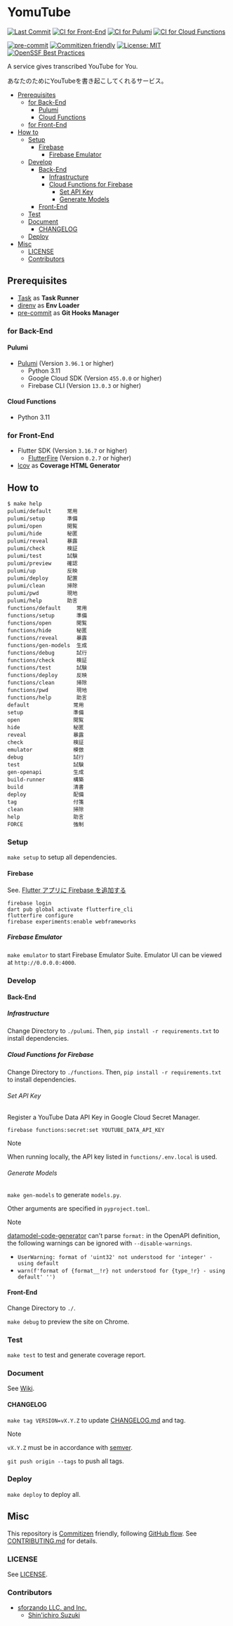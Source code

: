 # YomuTube

[![Last Commit](https://img.shields.io/github/last-commit/shin-sforzando/yomutube)](https://github.com/shin-sforzando/yomutube/graphs/commit-activity)
[![CI for Front-End](https://github.com/shin-sforzando/yomutube/actions/workflows/ci-front.yml/badge.svg)](https://github.com/shin-sforzando/yomutube/actions/workflows/ci-front.yml)
[![CI for Pulumi](https://github.com/shin-sforzando/yomutube/actions/workflows/ci-pulumi.yml/badge.svg)](https://github.com/shin-sforzando/yomutube/actions/workflows/ci-pulumi.yml)
[![CI for Cloud Functions](https://github.com/shin-sforzando/yomutube/actions/workflows/ci-functions.yml/badge.svg)](https://github.com/shin-sforzando/yomutube/actions/workflows/ci-functions.yml)

[![pre-commit](https://img.shields.io/badge/pre--commit-enabled-brightgreen?logo=pre-commit)](https://github.com/pre-commit/pre-commit)
[![Commitizen friendly](https://img.shields.io/badge/commitizen-friendly-brightgreen.svg)](http://commitizen.github.io/cz-cli/)
[![License: MIT](https://img.shields.io/badge/License-MIT-blue.svg)](https://opensource.org/licenses/MIT)
[![OpenSSF Best Practices](https://www.bestpractices.dev/projects/7773/badge)](https://www.bestpractices.dev/projects/7773)

A service gives transcribed YouTube for You.

あなたのためにYouTubeを書き起こしてくれるサービス。

- [Prerequisites](#prerequisites)
  - [for Back-End](#for-back-end)
    - [Pulumi](#pulumi)
    - [Cloud Functions](#cloud-functions)
  - [for Front-End](#for-front-end)
- [How to](#how-to)
  - [Setup](#setup)
    - [Firebase](#firebase)
      - [Firebase Emulator](#firebase-emulator)
  - [Develop](#develop)
    - [Back-End](#back-end)
      - [Infrastructure](#infrastructure)
      - [Cloud Functions for Firebase](#cloud-functions-for-firebase)
        - [Set API Key](#set-api-key)
        - [Generate Models](#generate-models)
    - [Front-End](#front-end)
  - [Test](#test)
  - [Document](#document)
    - [CHANGELOG](#changelog)
  - [Deploy](#deploy)
- [Misc](#misc)
  - [LICENSE](#license)
  - [Contributors](#contributors)

## Prerequisites

- [Task](https://taskfile.dev) as **Task Runner**
- [direnv](https://direnv.net) as **Env Loader**
- [pre-commit](https://pre-commit.com) as **Git Hooks Manager**

### for Back-End

#### Pulumi

- [Pulumi](https://www.pulumi.com) (Version `3.96.1` or higher)
  - Python 3.11
  - Google Cloud SDK (Version `455.0.0` or higher)
  - Firebase CLI (Version `13.0.3` or higher)

#### Cloud Functions

- Python 3.11

### for Front-End

- Flutter SDK (Version `3.16.7` or higher)
  - [FlutterFire](https://firebase.flutter.dev) (Version `0.2.7` or higher)
- [lcov](https://github.com/linux-test-project/lcov) as **Coverage HTML Generator**

## How to

```shell
$ make help
pulumi/default     常用
pulumi/setup       準備
pulumi/open        閲覧
pulumi/hide        秘匿
pulumi/reveal      暴露
pulumi/check       検証
pulumi/test        試験
pulumi/preview     確認
pulumi/up          反映
pulumi/deploy      配置
pulumi/clean       掃除
pulumi/pwd         現地
pulumi/help        助言
functions/default     常用
functions/setup       準備
functions/open        閲覧
functions/hide        秘匿
functions/reveal      暴露
functions/gen-models  生成
functions/debug       試行
functions/check       検証
functions/test        試験
functions/deploy      反映
functions/clean       掃除
functions/pwd         現地
functions/help        助言
default              常用
setup                準備
open                 閲覧
hide                 秘匿
reveal               暴露
check                検証
emulator             模倣
debug                試行
test                 試験
gen-openapi          生成
build-runner         構築
build                清書
deploy               配備
tag                  付箋
clean                掃除
help                 助言
FORCE                強制
```

### Setup

`make setup` to setup all dependencies.

#### Firebase

See. [Flutter アプリに Firebase を追加する](https://firebase.google.com/docs/flutter/setup?hl=ja&platform=web#prerequisites)

```shell
firebase login
dart pub global activate flutterfire_cli
flutterfire configure
firebase experiments:enable webframeworks
```

##### Firebase Emulator

`make emulator` to start Firebase Emulator Suite.
Emulator UI can be viewed at `http://0.0.0.0:4000`.

### Develop

#### Back-End

##### Infrastructure

Change Directory to `./pulumi`.
Then, `pip install -r requirements.txt` to install dependencies.

##### Cloud Functions for Firebase

Change Directory to `./functions`.
Then, `pip install -r requirements.txt` to install dependencies.

###### Set API Key

Register a YouTube Data API Key in Google Cloud Secret Manager.

```shell
firebase functions:secret:set YOUTUBE_DATA_API_KEY
```

> [!NOTE]
> When running locally, the API key listed in `functions/.env.local` is used.

###### Generate Models

`make gen-models` to generate `models.py`.

Other arguments are specified in `pyproject.toml`.

> [!NOTE]
> [datamodel-code-generator](https://docs.pydantic.dev/latest/integrations/datamodel_code_generator/) can't parse `format:` in the OpenAPI definition, the following warnings can be ignored with `--disable-warnings`.
>
> - `UserWarning: format of 'uint32' not understood for 'integer' - using default`
> - `warn(f'format of {format__!r} not understood for {type_!r} - using default' '')`

#### Front-End

Change Directory to `./`.

`make debug` to preview the site on Chrome.

### Test

`make test` to test and generate coverage report.

### Document

See [Wiki](https://github.com/shin-sforzando/yomutube/wiki).

#### CHANGELOG

`make tag VERSION=vX.Y.Z` to update [CHANGELOG.md](./CHANGELOG.md) and tag.

> [!NOTE]
> `vX.Y.Z` must be in accordance with [semver](https://semver.org).

`git push origin --tags` to push all tags.

### Deploy

`make deploy` to deploy all.

## Misc

This repository is [Commitizen](https://commitizen.github.io/cz-cli/) friendly, following [GitHub flow](https://docs.github.com/en/get-started/quickstart/github-flow).
See [CONTRIBUTING.md](./CONTRIBUTING.md) for details.

### LICENSE

See [LICENSE](./LICENSE).

### Contributors

- [sforzando LLC. and Inc.](https://sforzando.co.jp/)
  - [Shin'ichiro Suzuki](https://github.com/shin-sforzando)
